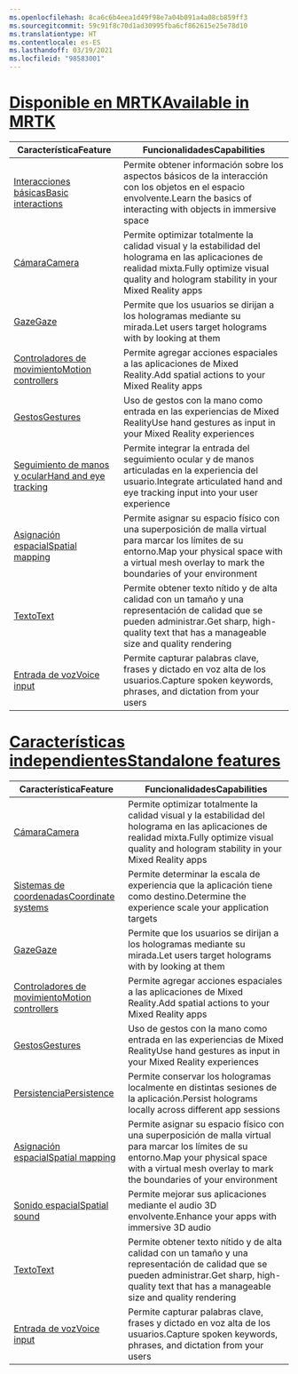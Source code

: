 ```yaml
---
ms.openlocfilehash: 8ca6c6b4eea1d49f98e7a04b091a4a08cb859ff3
ms.sourcegitcommit: 59c91f8c70d1ad30995fba6cf862615e25e78d10
ms.translationtype: HT
ms.contentlocale: es-ES
ms.lasthandoff: 03/19/2021
ms.locfileid: "98583001"
---
```

# <a name="available-in-mrtk"></a>[<span data-ttu-id="a03f2-101">Disponible en MRTK</span><span class="sxs-lookup"><span data-stu-id="a03f2-101">Available in MRTK</span></span>](#tab/mrtk)

|  <span data-ttu-id="a03f2-102">Característica</span><span class="sxs-lookup"><span data-stu-id="a03f2-102">Feature</span></span>  |  <span data-ttu-id="a03f2-103">Funcionalidades</span><span class="sxs-lookup"><span data-stu-id="a03f2-103">Capabilities</span></span>  |
| --- | --- |
| [<span data-ttu-id="a03f2-104">Interacciones básicas</span><span class="sxs-lookup"><span data-stu-id="a03f2-104">Basic interactions</span></span>](../unity/mrtk-101.md) | <span data-ttu-id="a03f2-105">Permite obtener información sobre los aspectos básicos de la interacción con los objetos en el espacio envolvente.</span><span class="sxs-lookup"><span data-stu-id="a03f2-105">Learn the basics of interacting with objects in immersive space</span></span> |
| [<span data-ttu-id="a03f2-106">Cámara</span><span class="sxs-lookup"><span data-stu-id="a03f2-106">Camera</span></span>](../unity/camera-in-unity.md) | <span data-ttu-id="a03f2-107">Permite optimizar totalmente la calidad visual y la estabilidad del holograma en las aplicaciones de realidad mixta.</span><span class="sxs-lookup"><span data-stu-id="a03f2-107">Fully optimize visual quality and hologram stability in your Mixed Reality apps</span></span> |
| [<span data-ttu-id="a03f2-108">Gaze</span><span class="sxs-lookup"><span data-stu-id="a03f2-108">Gaze</span></span>](../unity/gaze-in-unity.md) | <span data-ttu-id="a03f2-109">Permite que los usuarios se dirijan a los hologramas mediante su mirada.</span><span class="sxs-lookup"><span data-stu-id="a03f2-109">Let users target holograms with by looking at them</span></span> |
| [<span data-ttu-id="a03f2-110">Controladores de movimiento</span><span class="sxs-lookup"><span data-stu-id="a03f2-110">Motion controllers</span></span>](../unity/motion-controllers-in-unity.md) | <span data-ttu-id="a03f2-111">Permite agregar acciones espaciales a las aplicaciones de Mixed Reality.</span><span class="sxs-lookup"><span data-stu-id="a03f2-111">Add spatial actions to your Mixed Reality apps</span></span> |
| [<span data-ttu-id="a03f2-112">Gestos</span><span class="sxs-lookup"><span data-stu-id="a03f2-112">Gestures</span></span>](../unity/gestures-in-unity.md) | <span data-ttu-id="a03f2-113">Uso de gestos con la mano como entrada en las experiencias de Mixed Reality</span><span class="sxs-lookup"><span data-stu-id="a03f2-113">Use hand gestures as input in your Mixed Reality experiences</span></span> |
| [<span data-ttu-id="a03f2-114">Seguimiento de manos y ocular</span><span class="sxs-lookup"><span data-stu-id="a03f2-114">Hand and eye tracking</span></span>](../unity/hand-eye-in-unity.md) | <span data-ttu-id="a03f2-115">Permite integrar la entrada del seguimiento ocular y de manos articuladas en la experiencia del usuario.</span><span class="sxs-lookup"><span data-stu-id="a03f2-115">Integrate articulated hand and eye tracking input into your user experience</span></span> |
| [<span data-ttu-id="a03f2-116">Asignación espacial</span><span class="sxs-lookup"><span data-stu-id="a03f2-116">Spatial mapping</span></span>](../unity/spatial-mapping-in-unity.md) | <span data-ttu-id="a03f2-117">Permite asignar su espacio físico con una superposición de malla virtual para marcar los límites de su entorno.</span><span class="sxs-lookup"><span data-stu-id="a03f2-117">Map your physical space with a virtual mesh overlay to mark the boundaries of your environment</span></span> |
| [<span data-ttu-id="a03f2-118">Texto</span><span class="sxs-lookup"><span data-stu-id="a03f2-118">Text</span></span>](../unity/text-in-unity.md) | <span data-ttu-id="a03f2-119">Permite obtener texto nítido y de alta calidad con un tamaño y una representación de calidad que se pueden administrar.</span><span class="sxs-lookup"><span data-stu-id="a03f2-119">Get sharp, high-quality text that has a manageable size and quality rendering</span></span> |
| [<span data-ttu-id="a03f2-120">Entrada de voz</span><span class="sxs-lookup"><span data-stu-id="a03f2-120">Voice input</span></span>](../unity/voice-input-in-unity.md) | <span data-ttu-id="a03f2-121">Permite capturar palabras clave, frases y dictado en voz alta de los usuarios.</span><span class="sxs-lookup"><span data-stu-id="a03f2-121">Capture spoken keywords, phrases, and dictation from your users</span></span>|

# <a name="standalone-features"></a>[<span data-ttu-id="a03f2-122">Características independientes</span><span class="sxs-lookup"><span data-stu-id="a03f2-122">Standalone features</span></span>](#tab/standalone)

|  <span data-ttu-id="a03f2-123">Característica</span><span class="sxs-lookup"><span data-stu-id="a03f2-123">Feature</span></span>  |  <span data-ttu-id="a03f2-124">Funcionalidades</span><span class="sxs-lookup"><span data-stu-id="a03f2-124">Capabilities</span></span>  |
| --- | --- |
| [<span data-ttu-id="a03f2-125">Cámara</span><span class="sxs-lookup"><span data-stu-id="a03f2-125">Camera</span></span>](../unity/camera-in-unity.md) | <span data-ttu-id="a03f2-126">Permite optimizar totalmente la calidad visual y la estabilidad del holograma en las aplicaciones de realidad mixta.</span><span class="sxs-lookup"><span data-stu-id="a03f2-126">Fully optimize visual quality and hologram stability in your Mixed Reality apps</span></span> |
| [<span data-ttu-id="a03f2-127">Sistemas de coordenadas</span><span class="sxs-lookup"><span data-stu-id="a03f2-127">Coordinate systems</span></span>](../unity/coordinate-systems-in-unity.md) | <span data-ttu-id="a03f2-128">Permite determinar la escala de experiencia que la aplicación tiene como destino.</span><span class="sxs-lookup"><span data-stu-id="a03f2-128">Determine the experience scale your application targets</span></span> |
| [<span data-ttu-id="a03f2-129">Gaze</span><span class="sxs-lookup"><span data-stu-id="a03f2-129">Gaze</span></span>](../unity/gaze-in-unity.md) | <span data-ttu-id="a03f2-130">Permite que los usuarios se dirijan a los hologramas mediante su mirada.</span><span class="sxs-lookup"><span data-stu-id="a03f2-130">Let users target holograms with by looking at them</span></span> |
| [<span data-ttu-id="a03f2-131">Controladores de movimiento</span><span class="sxs-lookup"><span data-stu-id="a03f2-131">Motion controllers</span></span>](../unity/motion-controllers-in-unity.md) | <span data-ttu-id="a03f2-132">Permite agregar acciones espaciales a las aplicaciones de Mixed Reality.</span><span class="sxs-lookup"><span data-stu-id="a03f2-132">Add spatial actions to your Mixed Reality apps</span></span> |
| [<span data-ttu-id="a03f2-133">Gestos</span><span class="sxs-lookup"><span data-stu-id="a03f2-133">Gestures</span></span>](../unity/gestures-in-unity.md) | <span data-ttu-id="a03f2-134">Uso de gestos con la mano como entrada en las experiencias de Mixed Reality</span><span class="sxs-lookup"><span data-stu-id="a03f2-134">Use hand gestures as input in your Mixed Reality experiences</span></span> |
| [<span data-ttu-id="a03f2-135">Persistencia</span><span class="sxs-lookup"><span data-stu-id="a03f2-135">Persistence</span></span>](../unity/persistence-in-unity.md) | <span data-ttu-id="a03f2-136">Permite conservar los hologramas localmente en distintas sesiones de la aplicación.</span><span class="sxs-lookup"><span data-stu-id="a03f2-136">Persist holograms locally across different app sessions</span></span> |
| [<span data-ttu-id="a03f2-137">Asignación espacial</span><span class="sxs-lookup"><span data-stu-id="a03f2-137">Spatial mapping</span></span>](../unity/spatial-mapping-in-unity.md) | <span data-ttu-id="a03f2-138">Permite asignar su espacio físico con una superposición de malla virtual para marcar los límites de su entorno.</span><span class="sxs-lookup"><span data-stu-id="a03f2-138">Map your physical space with a virtual mesh overlay to mark the boundaries of your environment</span></span> |
| [<span data-ttu-id="a03f2-139">Sonido espacial</span><span class="sxs-lookup"><span data-stu-id="a03f2-139">Spatial sound</span></span>](../unity/spatial-sound-in-unity.md) | <span data-ttu-id="a03f2-140">Permite mejorar sus aplicaciones mediante el audio 3D envolvente.</span><span class="sxs-lookup"><span data-stu-id="a03f2-140">Enhance your apps with immersive 3D audio</span></span> |
| [<span data-ttu-id="a03f2-141">Texto</span><span class="sxs-lookup"><span data-stu-id="a03f2-141">Text</span></span>](../unity/text-in-unity.md) | <span data-ttu-id="a03f2-142">Permite obtener texto nítido y de alta calidad con un tamaño y una representación de calidad que se pueden administrar.</span><span class="sxs-lookup"><span data-stu-id="a03f2-142">Get sharp, high-quality text that has a manageable size and quality rendering</span></span> |
| [<span data-ttu-id="a03f2-143">Entrada de voz</span><span class="sxs-lookup"><span data-stu-id="a03f2-143">Voice input</span></span>](../unity/voice-input-in-unity.md) | <span data-ttu-id="a03f2-144">Permite capturar palabras clave, frases y dictado en voz alta de los usuarios.</span><span class="sxs-lookup"><span data-stu-id="a03f2-144">Capture spoken keywords, phrases, and dictation from your users</span></span>|